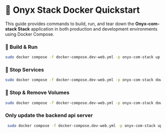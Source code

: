 # 🐳 Onyx Stack Docker Quickstart

This guide provides commands to build, run, and tear down the **Onyx-com-stack Stack** application in both production and development environments using Docker Compose.

### 🔧 Build & Run

```bash
sudo docker compose -f docker-compose.dev-web.yml -p onyx-com-stack up -d --build --force-recreate
```

### 🛑 Stop Services

```bash
sudo docker compose -f docker-compose.dev-web.yml -p onyx-com-stack down
```

### 🧹 Stop & Remove Volumes

```bash
sudo docker compose -f docker-compose.dev-web.yml -p onyx-com-stack down -v
```

### Only update the backend api server

```bash
 sudo docker compose -f docker-compose.dev-web.yml -p onyx-com-stack up -d --build api_server
```
